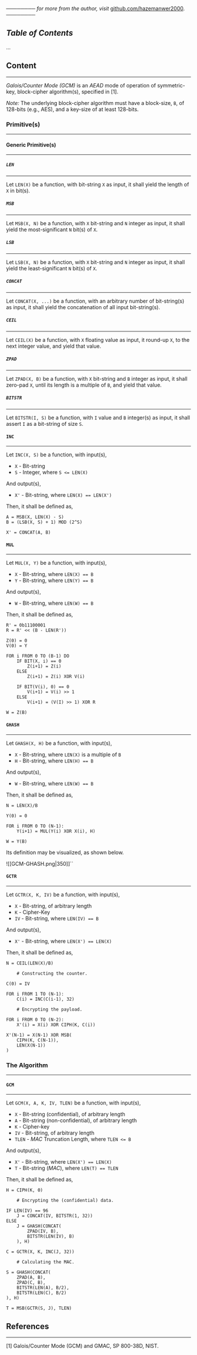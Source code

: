 ──────── *for more from the author, visit* [github.com/hazemanwer2000](https://github.com/hazemanwer2000). ────────
## *Table of Contents*
...
## Content
---
*Galois/Counter Mode (GCM)* is an *AEAD* mode of operation of symmetric-key, block-cipher algorithm(s), specified in [1].

*Note:* The underlying block-cipher algorithm must have a block-size, `B`, of 128-bits (e.g., AES), and a key-size of at least 128-bits.
### Primitive(s)
---
#### Generic Primitive(s)
---
##### `LEN`
---
Let `LEN(X)` be a function, with bit-string `X` as input, it shall yield the length of `X` in bit(s). 
##### `MSB`
---
Let `MSB(X, N)` be a function, with `X` bit-string and `N` integer as input, it shall yield the most-significant `N` bit(s) of `X`.
##### `LSB`
---
Let `LSB(X, N)` be a function, with `X` bit-string and `N` integer as input, it shall yield the least-significant `N` bit(s) of `X`.
##### `CONCAT`
---
Let `CONCAT(X, ...)` be a function, with an arbitrary number of bit-string(s) as input, it shall yield the concatenation of all input bit-string(s).
##### `CEIL`
---
Let `CEIL(X)` be a function, with `X` floating value as input, it round-up `X`, to the next integer value, and yield that value. 
##### `ZPAD`
---
Let `ZPAD(X, B)` be a function, with `X` bit-string and `B` integer as input, it shall zero-pad `X`, until its length is a multiple of `B`, and yield that value.
##### `BITSTR`
---
Let `BITSTR(I, S)` be a function, with `I` value and `B` integer(s) as input, it shall assert `I` as a bit-string of size `S`.
#### `INC`
---
Let `INC(X, S)` be a function, with input(s),
* `X` - Bit-string
* `S` - Integer, where `S <= LEN(X)`

And output(s),
* `X'` - Bit-string, where `LEN(X) == LEN(X')` 

Then, it shall be defined as,
```
A = MSB(X, LEN(X) - S)
B = (LSB(X, S) + 1) MOD (2^S)

X' = CONCAT(A, B)
```
#### `MUL`
---
Let `MUL(X, Y)` be a function, with input(s),
* `X` - Bit-string, where `LEN(X) == B`
* `Y` - Bit-string, where `LEN(Y) == B`

And output(s),
* `W` - Bit-string, where `LEN(W) == B`

Then, it shall be defined as,
```
R' = 0b11100001
R = R' << (B - LEN(R'))

Z(0) = 0
V(0) = Y

FOR i FROM 0 TO (B-1) DO
	IF BIT(X, i) == 0
		Z(i+1) = Z(i)
	ELSE
		Z(i+1) = Z(i) XOR V(i)
		
	IF BIT(V(i), 0) == 0
		V(i+1) = V(i) >> 1
	ELSE
		V(i+1) = (V(I) >> 1) XOR R

W = Z(B)
```
#### `GHASH`
---
Let `GHASH(X, H)` be a function, with input(s),
* `X` - Bit-string, where `LEN(X)` is a multiple of `B`
* `H` - Bit-string, where `LEN(H) == B`

And output(s),
* `W` - Bit-string, where `LEN(W) == B`

Then, it shall be defined as,
```
N = LEN(X)/B

Y(0) = 0

FOR i FROM 0 TO (N-1):
	Y(i+1) = MUL(Y(i) XOR X(i), H)

W = Y(B)
```

Its definition may be visualized, as shown below.

![[GCM-GHASH.png|350]]``
#### `GCTR`
---
Let `GCTR(X, K, IV)` be a function, with input(s),
* `X` - Bit-string, of arbitrary length
* `K` - Cipher-Key
* `IV` - Bit-string, where `LEN(IV) == B`

And output(s),
* `X'` - Bit-string, where `LEN(X') == LEN(X)`

Then, it shall be defined as,
```
N = CEIL(LEN(X)/B)

	# Constructing the counter.

C(0) = IV

FOR i FROM 1 TO (N-1):
	C(i) = INC(C(i-1), 32)

	# Encrypting the payload.

FOR i FROM 0 TO (N-2):
	X'(i) = X(i) XOR CIPH(K, C(i))

X'(N-1) = X(N-1) XOR MSB(
	CIPH(K, C(N-1)),
	LEN(X(N-1))
)
```
### The Algorithm
---
#### `GCM`
---
Let `GCM(X, A, K, IV, TLEN)` be a function, with input(s),
* `X` - Bit-string (confidential), of arbitrary length
* `A` - Bit-string (non-confidential), of arbitrary length
* `K` - Cipher-key
* `IV` - Bit-string, of arbitrary length
* `TLEN` - *MAC* Truncation Length, where `TLEN <= B`

And output(s),
* `X'` - Bit-string, where `LEN(X') == LEN(X)`
* `T` - Bit-string (*MAC*), where `LEN(T) == TLEN`

Then, it shall be defined as,
```
H = CIPH(K, 0)

	# Encrypting the (confidential) data.

IF LEN(IV) == 96
	J = CONCAT(IV, BITSTR(1, 32))
ELSE
	J = GHASH(CONCAT(
		ZPAD(IV, B),
		BITSTR(LEN(IV), B)
	), H)

C = GCTR(X, K, INC(J, 32))

	# Calculating the MAC.

S = GHASH(CONCAT(
	ZPAD(A, B),
	ZPAD(C, B),
	BITSTR(LEN(A), B/2),
	BITSTR(LEN(C), B/2)
), H)

T = MSB(GCTR(S, J), TLEN)
```
## References
---
[1] Galois/Counter Mode (GCM) and GMAC, SP 800-38D, NIST.